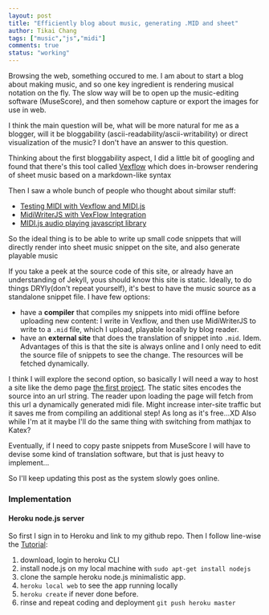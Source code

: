 ```yaml
---
layout: post
title: "Efficiently blog about music, generating .MID and sheet"
author: Tikai Chang
tags: ["music","js","midi"]
comments: true
status: "working"
---
```


Browsing the web, something occured to me.
I am about to start a blog about making music, and so one key ingredient is rendering musical notation on the fly.
The slow way will be to open up the music-editing software (MuseScore), and then somehow capture or export the images for use in web.

I think the main question will be, what will be more natural for me as a blogger, will it be bloggability (ascii-readability/ascii-writability) or direct visualization of the music? I don't have an answer to this question.

Thinking about the first bloggability aspect, I did a little bit of googling and found that there's this tool called
[Vexflow](http://www.vexflow.com/) which does in-browser rendering of sheet music
based on a markdown-like syntax

Then I saw a whole bunch of people who thought about similar stuff:
- [Testing MIDI with Vexflow and MIDI.js](https://github.com/fyhao/testmidi)
<a name="testmidi"></a>
- [MidiWriterJS with VexFlow Integration](http://grimmdude.com/MidiWriterJS/)
- [MIDI.js audio playing javascript library](https://www.midijs.net/)

So the ideal thing is to be able to write up small code snippets that will
directly render into sheet music snippet on the site, and also generate playable music

If you take a peek at the source code of this site, or already have an
understanding of Jekyll, yous should know this site is static.
Ideally, to do things DRYly(don't repeat yourself), it's best to have
the music source as a standalone snippet file.
I have few options:
- have a **compiler** that compiles my snippets into midi offline before uploading new content: I write in Vexflow, and then use MidiWriterJS to write to a `.mid` file, which I upload, playable locally by blog reader.
- have an **external site** that does the translation of snippet into `.mid`. Idem. Advantages of this is that the site is always online and I only need to edit the source file of snippets to see the change. The resources will be fetched dynamically.

I think I will explore the second option, so basically I will need a way to host
a site like the demo page [the first project](#testmidi).
The static sites encodes the source into an url string. The reader upon loading the page will fetch from this url a dynamically generated midi file. Might increase inter-site traffic but it saves me from compiling an additional step! As long as it's free...XD
Also while I'm at it maybe I'll do the same thing with switching from mathjax to Katex?

Eventually, if I need to copy paste snippets from MuseScore I will have to devise some kind of translation software, but that is just heavy to implement...

So I'll keep updating this post as the system slowly goes online.

### Implementation

#### Heroku node.js server

So first I sign in to Heroku and link to my github repo.
Then I follow line-wise the [Tutorial](https://devcenter.heroku.com/articles/getting-started-with-nodejs?singlepage=true):
1. download, login to heroku CLI
2. install node.js on my local machine with `sudo apt-get install nodejs`
3. clone the sample heroku node.js minimalistic app.
4. `heroku local web` to see the app running locally
5. `heroku create` if never done before.
6. rinse and repeat coding and deployment `git push heroku master` 
